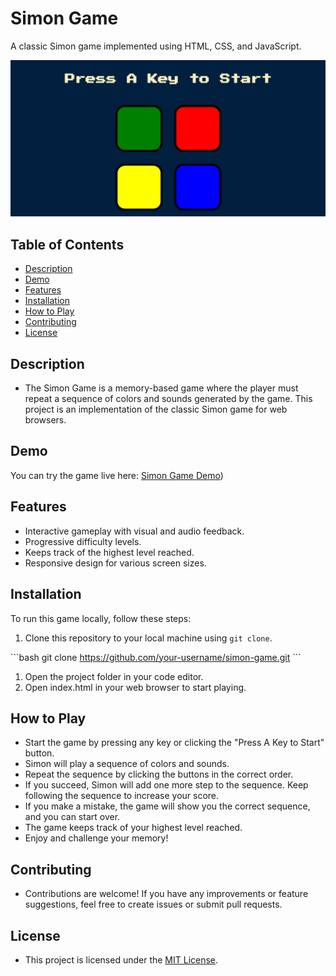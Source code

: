 # Simon Game

A classic Simon game implemented using HTML, CSS, and JavaScript.

![Simon Game](https://github.com/Ibrahim99575/Simon-Game/blob/6dfdd28be1e8f000c3e7daf6c1dc09fb7fcba49a/simon-home-page.png)

## Table of Contents

- [Description](#description)
- [Demo](#demo)
- [Features](#features)
- [Installation](#installation)
- [How to Play](#how-to-play)
- [Contributing](#contributing)
- [License](#license)

## Description

- The Simon Game is a memory-based game where the player must repeat a sequence of colors and sounds generated by the game. This project is an implementation of the classic Simon game for web browsers.

## Demo

You can try the game live here: [Simon Game Demo](https://ibrahim99575.github.io/Simon-Game/))

## Features

- Interactive gameplay with visual and audio feedback.
- Progressive difficulty levels.
- Keeps track of the highest level reached.
- Responsive design for various screen sizes.

## Installation

To run this game locally, follow these steps:

1. Clone this repository to your local machine using `git clone`.

\```bash
git clone https://github.com/your-username/simon-game.git
\```
1. Open the project folder in your code editor.
2. Open index.html in your web browser to start playing.

## How to Play
- Start the game by pressing any key or clicking the "Press A Key to Start" button.
- Simon will play a sequence of colors and sounds.
- Repeat the sequence by clicking the buttons in the correct order.
- If you succeed, Simon will add one more step to the sequence. Keep following the sequence to increase your score.
- If you make a mistake, the game will show you the correct sequence, and you can start over.
- The game keeps track of your highest level reached.
- Enjoy and challenge your memory!

## Contributing
- Contributions are welcome! If you have any improvements or feature suggestions, feel free to create issues or submit pull requests.

## License
- This project is licensed under the <a href="https://github.com/Ibrahim99575/web-drum-play/blob/fd574d3b7ff978c83c95bece92f8c7ba4486b120/LICENSE/">MIT License</a>.


